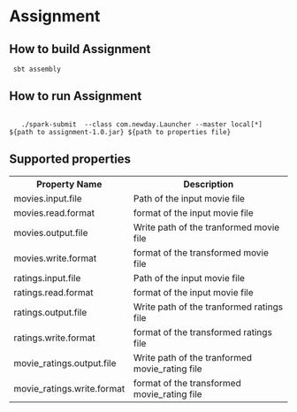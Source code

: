 <h1> Assignment</h1>
<h2> How to build Assignment </h2>
<code> sbt assembly </code>

<h2> How to run Assignment </h2>
 <code>
   ./spark-submit  --class com.newday.Launcher --master local[*]  ${path to assignment-1.0.jar} ${path to properties file}
</code>

<h2> Supported properties </h2>
<table style="width:100%">
  <tr> <th>Property Name</th> <th>Description</th> </tr>
  <tr> <td> movies.input.file</td><td>Path of the input movie file</td> </tr>
   <tr> <td> movies.read.format</td><td>format of the input movie file</td> </tr>

  <tr> <td> movies.output.file</td><td>Write path of the tranformed movie file</td> </tr>
   <tr> <td> movies.write.format</td><td>format of the transformed movie file</td> </tr>
  
  
  <tr> <td> ratings.input.file</td><td>Path of the input movie file</td> </tr>
   <tr> <td> ratings.read.format</td><td>format of the input movie file</td> </tr>

  <tr> <td> ratings.output.file</td><td>Write path of the tranformed ratings file</td> </tr>
   <tr> <td> ratings.write.format</td><td>format of the transformed ratings file</td> </tr>
  
  
  <tr> <td> movie_ratings.output.file</td><td>Write path of the tranformed movie_rating file</td> </tr>
   <tr> <td> movie_ratings.write.format</td><td>format of the transformed movie_rating file</td> </tr>
</table>
